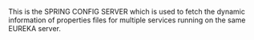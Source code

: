 This is the SPRING CONFIG SERVER which is used to fetch the dynamic information of properties files for multiple services running on the same EUREKA server.
